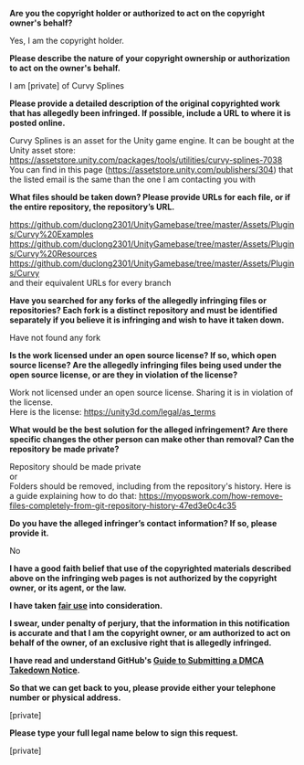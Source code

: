 **Are you the copyright holder or authorized to act on the copyright owner's behalf?**

Yes, I am the copyright holder.

**Please describe the nature of your copyright ownership or authorization to act on the owner's behalf.**

I am [private] of Curvy Splines

**Please provide a detailed description of the original copyrighted work that has allegedly been infringed. If possible, include a URL to where it is posted online.**

Curvy Splines is an asset for the Unity game engine. It can be bought at the Unity asset store: https://assetstore.unity.com/packages/tools/utilities/curvy-splines-7038  
You can find in this page (https://assetstore.unity.com/publishers/304) that the listed email is the same than the one I am contacting you with

**What files should be taken down? Please provide URLs for each file, or if the entire repository, the repository’s URL.**

https://github.com/duclong2301/UnityGamebase/tree/master/Assets/Plugins/Curvy%20Examples  
https://github.com/duclong2301/UnityGamebase/tree/master/Assets/Plugins/Curvy%20Resources  
https://github.com/duclong2301/UnityGamebase/tree/master/Assets/Plugins/Curvy  
and their equivalent URLs for every branch

**Have you searched for any forks of the allegedly infringing files or repositories? Each fork is a distinct repository and must be identified separately if you believe it is infringing and wish to have it taken down.**

Have not found any fork

**Is the work licensed under an open source license? If so, which open source license? Are the allegedly infringing files being used under the open source license, or are they in violation of the license?**

Work not licensed under an open source license. Sharing it is in violation of the license.  
Here is the license: https://unity3d.com/legal/as_terms

**What would be the best solution for the alleged infringement? Are there specific changes the other person can make other than removal? Can the repository be made private?**

Repository should be made private  
or  
Folders should be removed, including from the repository's history. Here is a guide explaining how to do that: https://myopswork.com/how-remove-files-completely-from-git-repository-history-47ed3e0c4c35

**Do you have the alleged infringer’s contact information? If so, please provide it.**

No

**I have a good faith belief that use of the copyrighted materials described above on the infringing web pages is not authorized by the copyright owner, or its agent, or the law.**

**I have taken <a href="https://www.lumendatabase.org/topics/22">fair use</a> into consideration.**

**I swear, under penalty of perjury, that the information in this notification is accurate and that I am the copyright owner, or am authorized to act on behalf of the owner, of an exclusive right that is allegedly infringed.**

**I have read and understand GitHub's <a href="https://docs.github.com/articles/guide-to-submitting-a-dmca-takedown-notice/">Guide to Submitting a DMCA Takedown Notice</a>.**

**So that we can get back to you, please provide either your telephone number or physical address.**

[private]

**Please type your full legal name below to sign this request.**

[private]
